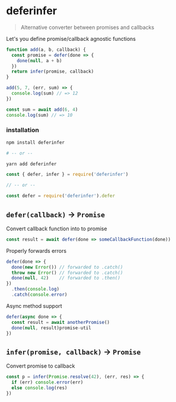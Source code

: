 # deferinfer

> Alternative converter between promises and callbacks


Let's you define promise/callback agnostic functions

```js
function add(a, b, callback) {
  const promise = defer(done => {
    done(null, a + b)
  })
  return infer(promise, callback)
}

add(5, 7, (err, sum) => {
  console.log(sum) // => 12
})

const sum = await add(6, 4)
console.log(sum) // => 10
```

### installation

```bash
npm install deferinfer

# -- or --

yarn add deferinfer
```

```js
const { defer, infer } = require('deferinfer')

// -- or --

const defer = require('deferinfer').defer
```

## `defer(callback)` -> `Promise`

Convert callback function into to promise

```js
const result = await defer(done => someCallbackFunction(done))
```

Properly forwards errors

```js
defer(done => {
  done(new Error()) // forwarded to .catch()
  throw new Error() // forwarded to .catch()
  done(null, 42)    // forwarded to .then()
})
  .then(console.log)
  .catch(console.error)
```

Async method support

```js
defer(async done => {
  const result = await anotherPromise()
  done(null, result)promise-util
})
```

## `infer(promise, callback)` -> `Promise`

Convert promise to callback

```js
const p = infer(Promise.resolve(42), (err, res) => {
  if (err) console.error(err)
  else console.log(res)
})
```

